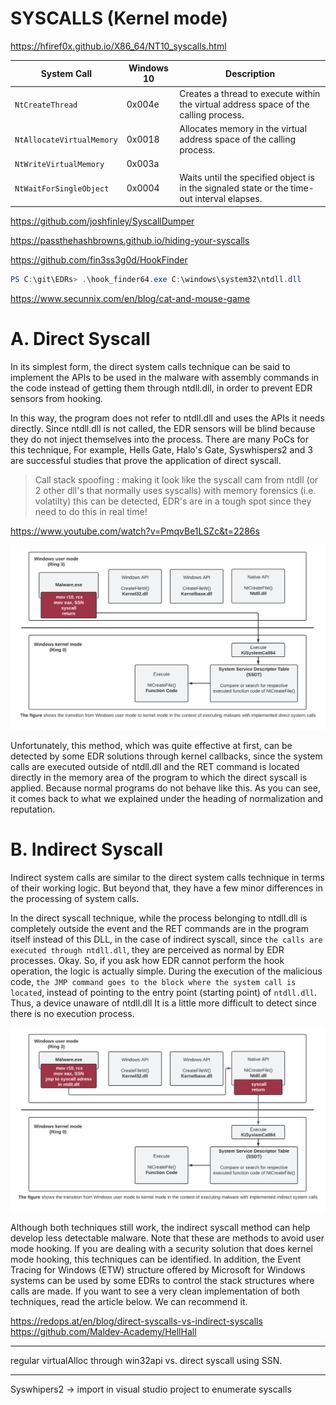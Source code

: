 # SYSCALLS (Kernel mode)

<https://hfiref0x.github.io/X86_64/NT10_syscalls.html>

| System Call            | Windows 10 | Description                                                                                 |
| ------------------------- | ------ | ------------------------------------------------------------------------------------------- |
| `NtCreateThread`          | 0x004e | Creates a thread to execute within the virtual address space of the calling process.        |
| `NtAllocateVirtualMemory` | 0x0018 | Allocates memory in the virtual address space of the calling process.    |
| `NtWriteVirtualMemory`    | 0x003a ||
| `NtWaitForSingleObject`   | 0x0004 | Waits until the specified object is in the signaled state or the time-out interval elapses. |

https://github.com/joshfinley/SyscallDumper

https://passthehashbrowns.github.io/hiding-your-syscalls

https://github.com/fin3ss3g0d/HookFinder
```powershell
PS C:\git\EDRs> .\hook_finder64.exe C:\windows\system32\ntdll.dll
```

https://www.secunnix.com/en/blog/cat-and-mouse-game
# A. Direct Syscall

In its simplest form, the direct system calls technique can be said to implement the APIs to be used in the malware with assembly commands in the code instead of getting them through ntdll.dll, in order to prevent EDR sensors from hooking.

In this way, the program does not refer to ntdll.dll and uses the APIs it needs directly. Since ntdll.dll is not called, the EDR sensors will be blind because they do not inject themselves into the process. There are many PoCs for this technique, For example, Hells Gate, Halo's Gate, Syswhispers2 and 3 are successful studies that prove the application of direct syscall.

> Call stack spoofing : making it look like the syscall cam from ntdll (or 2 other dll's that normally uses syscalls)
> with memory forensics (i.e. volatilty) this can be detected, EDR's are in a tough spot since they need to do this in real time!

<https://www.youtube.com/watch?v=PmqvBe1LSZc&t=2286s>

![Screenshot](./images/syscall_direct.jpg)

Unfortunately, this method, which was quite effective at first, can be detected by some EDR solutions through kernel callbacks, since the system calls are executed outside of ntdll.dll and the RET command is located directly in the memory area of the program to which the direct syscall is applied. Because normal programs do not behave like this. As you can see, it comes back to what we explained under the heading of normalization and reputation.

# B. Indirect Syscall
Indirect system calls are similar to the direct system calls technique in terms of their working logic. But beyond that, they have a few minor differences in the processing of system calls.

In the direct syscall technique, while the process belonging to ntdll.dll is completely outside the event and the RET commands are in the program itself instead of this DLL, in the case of indirect syscall, since `the calls are executed through ntdll.dll`, they are perceived as normal by EDR processes. Okay. So, if you ask how EDR cannot perform the hook operation, the logic is actually simple. During the execution of the malicious code, `the JMP command goes to the block where the system call is located`, instead of pointing to the entry point (starting point) of `ntdll.dll`. 
Thus, a device unaware of ntdll.dll It is a little more difficult to detect since there is no execution process.

![Screenshot](./images/syscall_indirect.jpg)

Although both techniques still work, the indirect syscall method can help develop less detectable malware. Note that these are methods to avoid user mode hooking. If you are dealing with a security solution that does kernel mode hooking, this techniques can be identified.
In addition, the Event Tracing for Windows (ETW) structure offered by Microsoft for Windows systems can be used by some EDRs to control the stack structures where calls are made. If you want to see a very clean implementation of both techniques, read the article below. We can recommend it.

https://redops.at/en/blog/direct-syscalls-vs-indirect-syscalls
https://github.com/Maldev-Academy/HellHall

----

regular virtualAlloc through win32api vs. direct syscall using SSN.

--- 

Syswhipers2 -> import in visual studio project to enumerate syscalls

